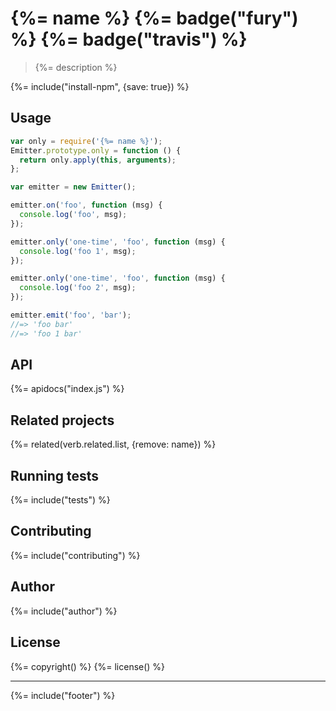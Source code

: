 # {%= name %} {%= badge("fury") %} {%= badge("travis") %}

> {%= description %}

{%= include("install-npm", {save: true}) %}

## Usage

```js
var only = require('{%= name %}');
Emitter.prototype.only = function () {
  return only.apply(this, arguments);
};

var emitter = new Emitter();

emitter.on('foo', function (msg) {
  console.log('foo', msg);
});

emitter.only('one-time', 'foo', function (msg) {
  console.log('foo 1', msg);
});

emitter.only('one-time', 'foo', function (msg) {
  console.log('foo 2', msg);
});

emitter.emit('foo', 'bar');
//=> 'foo bar'
//=> 'foo 1 bar'
```

## API
{%= apidocs("index.js") %}

## Related projects
{%= related(verb.related.list, {remove: name}) %}

## Running tests
{%= include("tests") %}

## Contributing
{%= include("contributing") %}

## Author
{%= include("author") %}

## License
{%= copyright() %}
{%= license() %}

***

{%= include("footer") %}
